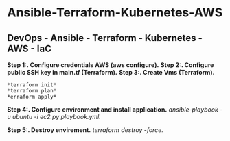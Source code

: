 # Ansible-Terraform-Kubernetes-AWS
## DevOps - Ansible - Terraform - Kubernetes - AWS - IaC

**Step 1:. Configure credentials AWS (aws configure).**
**Step 2:. Configure public SSH key in main.tf (Terraform).**
**Step 3:. Create Vms (Terraform).**
```
*terraform init*
*terraform plan*
*erraform apply*
```
**Step 4:. Configure environment and install application.**
*ansible-playbook -u ubuntu -i ec2.py playbook.yml.*

**Step 5:. Destroy envirement.**
*terraform destroy -force.*